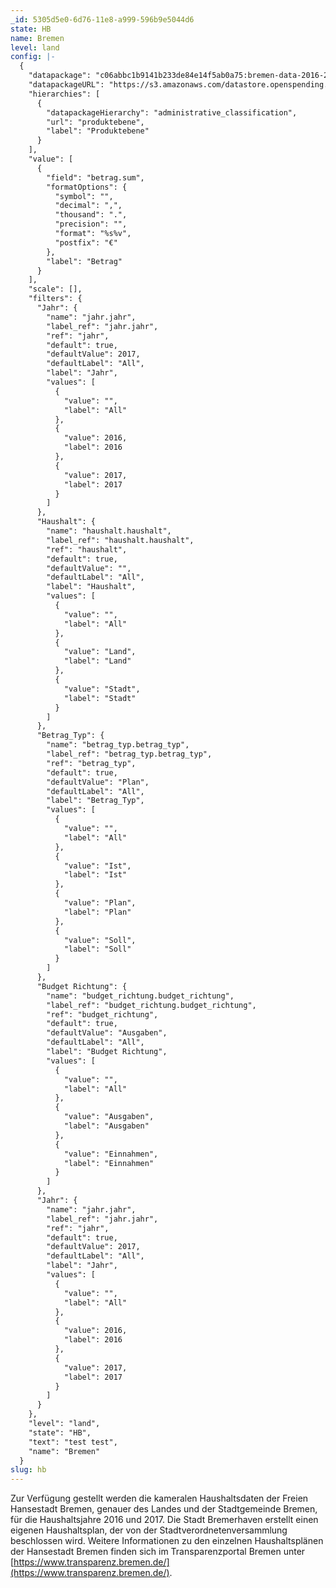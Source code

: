 ```yaml
---
_id: 5305d5e0-6d76-11e8-a999-596b9e5044d6
state: HB
name: Bremen
level: land
config: |-
  {
    "datapackage": "c06abbc1b9141b233de84e14f5ab0a75:bremen-data-2016-2017",
    "datapackageURL": "https://s3.amazonaws.com/datastore.openspending.org/a6a16b964a7e784f99adecc47f26318a/be_mp_ez/final/datapackage.json",
    "hierarchies": [
      {
        "datapackageHierarchy": "administrative_classification",
        "url": "produktebene",
        "label": "Produktebene"
      }
    ],
    "value": [
      {
        "field": "betrag.sum",
        "formatOptions": {
          "symbol": "",
          "decimal": ",",
          "thousand": ".",
          "precision": "",
          "format": "%s%v",
          "postfix": "€"
        },
        "label": "Betrag"
      }
    ],
    "scale": [],
    "filters": {
      "Jahr": {
        "name": "jahr.jahr",
        "label_ref": "jahr.jahr",
        "ref": "jahr",
        "default": true,
        "defaultValue": 2017,
        "defaultLabel": "All",
        "label": "Jahr",
        "values": [
          {
            "value": "",
            "label": "All"
          },
          {
            "value": 2016,
            "label": 2016
          },
          {
            "value": 2017,
            "label": 2017
          }
        ]
      },
      "Haushalt": {
        "name": "haushalt.haushalt",
        "label_ref": "haushalt.haushalt",
        "ref": "haushalt",
        "default": true,
        "defaultValue": "",
        "defaultLabel": "All",
        "label": "Haushalt",
        "values": [
          {
            "value": "",
            "label": "All"
          },
          {
            "value": "Land",
            "label": "Land"
          },
          {
            "value": "Stadt",
            "label": "Stadt"
          }
        ]
      },
      "Betrag_Typ": {
        "name": "betrag_typ.betrag_typ",
        "label_ref": "betrag_typ.betrag_typ",
        "ref": "betrag_typ",
        "default": true,
        "defaultValue": "Plan",
        "defaultLabel": "All",
        "label": "Betrag_Typ",
        "values": [
          {
            "value": "",
            "label": "All"
          },
          {
            "value": "Ist",
            "label": "Ist"
          },
          {
            "value": "Plan",
            "label": "Plan"
          },
          {
            "value": "Soll",
            "label": "Soll"
          }
        ]
      },
      "Budget Richtung": {
        "name": "budget_richtung.budget_richtung",
        "label_ref": "budget_richtung.budget_richtung",
        "ref": "budget_richtung",
        "default": true,
        "defaultValue": "Ausgaben",
        "defaultLabel": "All",
        "label": "Budget Richtung",
        "values": [
          {
            "value": "",
            "label": "All"
          },
          {
            "value": "Ausgaben",
            "label": "Ausgaben"
          },
          {
            "value": "Einnahmen",
            "label": "Einnahmen"
          }
        ]
      },      
      "Jahr": {
        "name": "jahr.jahr",
        "label_ref": "jahr.jahr",
        "ref": "jahr",
        "default": true,
        "defaultValue": 2017,
        "defaultLabel": "All",
        "label": "Jahr",
        "values": [
          {
            "value": "",
            "label": "All"
          },
          {
            "value": 2016,
            "label": 2016
          },
          {
            "value": 2017,
            "label": 2017
          }
        ]
      }
    },
    "level": "land",
    "state": "HB",
    "text": "test test",
    "name": "Bremen"
  }
slug: hb
---
```

Zur Verfügung gestellt werden die kameralen Haushaltsdaten der Freien Hansestadt Bremen, genauer des Landes und der Stadtgemeinde Bremen, für die Haushaltsjahre 2016 und 2017. Die Stadt Bremerhaven erstellt einen eigenen Haushaltsplan, der von der Stadtverordnetenversammlung beschlossen wird. Weitere Informationen zu den einzelnen Haushaltsplänen der Hansestadt Bremen finden sich im Transparenzportal Bremen unter  [https://www.transparenz.bremen.de/](https://www.transparenz.bremen.de/).
